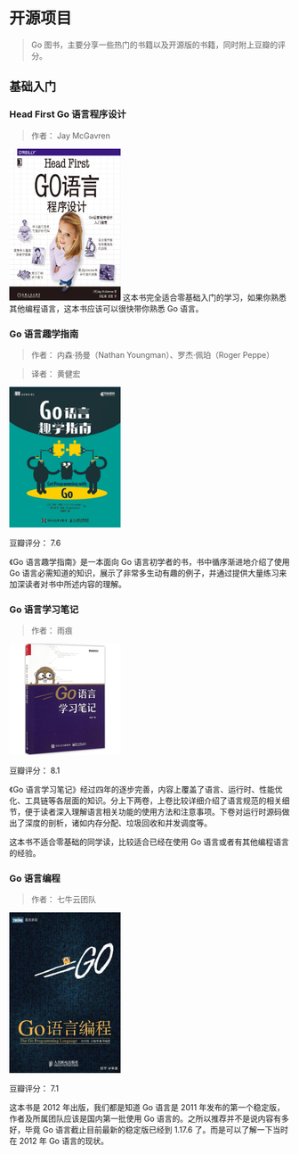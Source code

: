 # 开源项目

> Go 图书，主要分享一些热门的书籍以及开源版的书籍，同时附上豆瓣的评分。

## 基础入门

### Head First Go 语言程序设计

> 作者： Jay McGavren

<img src="https://raw.githubusercontent.com/Greggwen/img-source/main/Books/HeadFirstGo.jpg" width="200px">
这本书完全适合零基础入门的学习，如果你熟悉其他编程语言，这本书应该可以很快带你熟悉 Go 语言。

### Go 语言趣学指南

> 作者： 内森·扬曼（Nathan Youngman）、罗杰·佩珀（Roger Peppe）

> 译者： 黄健宏

<img src="https://raw.githubusercontent.com/Greggwen/img-source/main/Books/Go%E8%AF%AD%E8%A8%80%E8%B6%A3%E5%AD%A6.jpg" width="200px">

豆瓣评分： 7.6

《Go 语言趣学指南》是一本面向 Go 语言初学者的书，书中循序渐进地介绍了使用 Go 语言必需知道的知识，展示了非常多生动有趣的例子，并通过提供大量练习来加深读者对书中所述内容的理解。

### Go 语言学习笔记

> 作者： 雨痕

<img src="https://raw.githubusercontent.com/Greggwen/img-source/main/Books/Go%E8%AF%AD%E8%A8%80%E5%AD%A6%E4%B9%A0%E7%AC%94%E8%AE%B0.jpg" width="200px">

豆瓣评分： 8.1

《Go 语言学习笔记》经过四年的逐步完善，内容上覆盖了语言、运行时、性能优化、工具链等各层面的知识。分上下两卷，上卷比较详细介绍了语言规范的相关细节，便于读者深入理解语言相关功能的使用方法和注意事项。下卷对运行时源码做出了深度的剖析，诸如内存分配、垃圾回收和并发调度等。

这本书不适合零基础的同学读，比较适合已经在使用 Go 语言或者有其他编程语言的经验。

### Go 语言编程

> 作者： 七牛云团队

<img src="https://raw.githubusercontent.com/Greggwen/img-source/main/Books/Go%E8%AF%AD%E8%A8%80%E7%BC%96%E7%A8%8B.png" width="200px">

豆瓣评分： 7.1

这本书是 2012 年出版，我们都是知道 Go 语言是 2011 年发布的第一个稳定版，作者及所属团队应该是国内第一批使用 Go 语言的。之所以推荐并不是说内容有多好，毕竟 Go 语言截止目前最新的稳定版已经到 1.17.6 了。而是可以了解一下当时在 2012 年 Go 语言的现状。
